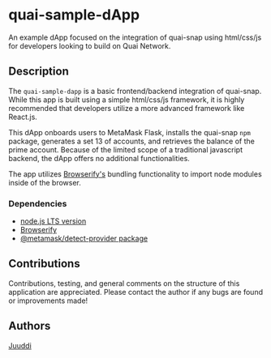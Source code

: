 # quai-sample-dApp

An example dApp focused on the integration of quai-snap using html/css/js for developers looking to build on Quai Network.

## Description

The `quai-sample-dapp` is a basic frontend/backend integration of quai-snap. While this app is built using a simple html/css/js framework, it is highly recommended that developers utilize a more advanced framework like React.js.

This dApp onboards users to MetaMask Flask, installs the quai-snap `npm` package, generates a set 13 of accounts, and retrieves the balance of the prime account. Because of the limited scope of a traditional javascript backend, the dApp offers no additional functionalities.

The app utilizes [Browserify's](https://browserify.org/) bundling functionality to import node modules inside of the browser.  

### Dependencies

* [node.js LTS version](https://nodejs.org/en/)
* [Browserify](https://browserify.org/)
* [@metamask/detect-provider package](https://www.npmjs.com/package/@metamask/detect-provider)

## Contributions

Contributions, testing, and general comments on the structure of this application are appreciated. Please contact the author if any bugs are found or improvements made!

## Authors

[Juuddi](https://twitter.com/Juuuuuddi) 
